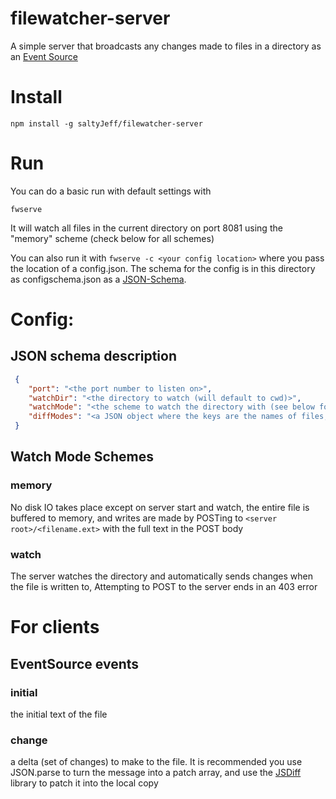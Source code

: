 # filewatcher-server
A simple server that broadcasts any changes made to files in a directory as an [Event Source](https://developer.mozilla.org/en-US/docs/Web/API/EventSource)
# Install
`npm install -g saltyJeff/filewatcher-server`
# Run
You can do a basic run with default settings with

`fwserve`

It will watch all files in the current directory on port 8081 using the "memory" scheme (check below for all schemes)

You can also run it with `fwserve -c <your config location>` where you pass the location of a config.json. The schema for
the config is in this directory as configschema.json as a [JSON-Schema](http://json-schema.org/).
# Config:
## JSON schema description
```json
 {
	"port": "<the port number to listen on>",
	"watchDir": "<the directory to watch (will default to cwd)>",
	"watchMode": "<the scheme to watch the directory with (see below for schemes)>",
	"diffModes": "<a JSON object where the keys are the names of files, and the values are which diff algorithim to use (diff by 'word', 'line', 'sentence', or as 'json')>"
 }
```
## Watch Mode Schemes
### memory
No disk IO takes place except on server start and watch, the entire file is buffered to memory,
and writes are made by POSTing to `<server root>/<filename.ext>` with the full text in the POST body
### watch
The server watches the directory and automatically sends changes when the file is written to,
Attempting to POST to the server ends in an 403 error
# For clients
## EventSource events
### initial
the initial text of the file
### change
a delta (set of changes) to make to the file.
It is recommended you use JSON.parse to turn the message into a patch array, and use the 
[JSDiff](https://github.com/kpdecker/jsdiff) library to patch it into the local copy